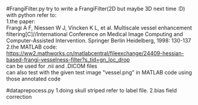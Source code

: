 #FrangiFilter.py 
try to write a FrangiFilter(2D but maybe 3D next time :D) with python refer to:  
1.the paper:  
Frangi A F, Niessen W J, Vincken K L, et al. Multiscale vessel enhancement filtering[C]//International Conference on Medical Image Computing and Computer-Assisted Intervention. Springer Berlin Heidelberg, 1998: 130-137  
2.the MATLAB code:  
https://ww2.mathworks.cn/matlabcentral/fileexchange/24409-hessian-based-frangi-vesselness-filter?s_tid=gn_loc_drop  
can be used for .nii and .DICOM files  
can also test with the given test image "vessel.png" in MATLAB code using those annotated code  

#dataprepocess.py
1.doing skull striped refer to label file.
2.bias field correction
